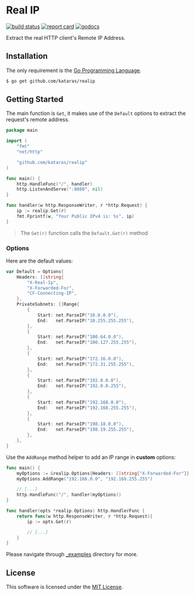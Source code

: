 # Real IP

[![build status](https://img.shields.io/github/actions/workflow/status/kataras/realip/ci.yml?style=for-the-badge)](https://github.com/kataras/realip/actions) [![report card](https://img.shields.io/badge/report%20card-a%2B-ff3333.svg?style=for-the-badge)](https://goreportcard.com/report/github.com/kataras/realip) [![godocs](https://img.shields.io/badge/go-%20docs-488AC7.svg?style=for-the-badge)](https://pkg.go.dev/github.com/kataras/realip)

Extract the real HTTP client's Remote IP Address.

## Installation

The only requirement is the [Go Programming Language](https://golang.org/dl).

```sh
$ go get github.com/kataras/realip
```

## Getting Started

The main function is `Get`, it makes use of the `Default` options to extract the request's remote address.

```go
package main

import (
	"fmt"
	"net/http"

	"github.com/kataras/realip"
)

func main() {
    http.HandleFunc("/", handler)
    http.ListenAndServe(":8080", nil)
}

func handler(w http.ResponseWriter, r *http.Request) {
    ip := realip.Get(r)
    fmt.Fprintf(w, "Your Public IPv4 is: %s", ip)
}
```

> The `Get(r)` function calls the `Default.Get(r)` method

### Options

Here are the default values:

```go
var Default = Options{
	Headers: []string{
		"X-Real-Ip",
		"X-Forwarded-For",
		"CF-Connecting-IP",
	},
	PrivateSubnets: []Range{
		{
			Start: net.ParseIP("10.0.0.0"),
			End:   net.ParseIP("10.255.255.255"),
		},
		{
			Start: net.ParseIP("100.64.0.0"),
			End:   net.ParseIP("100.127.255.255"),
		},
		{
			Start: net.ParseIP("172.16.0.0"),
			End:   net.ParseIP("172.31.255.255"),
		},
		{
			Start: net.ParseIP("192.0.0.0"),
			End:   net.ParseIP("192.0.0.255"),
		},
		{
			Start: net.ParseIP("192.168.0.0"),
			End:   net.ParseIP("192.168.255.255"),
		},
		{
			Start: net.ParseIP("198.18.0.0"),
			End:   net.ParseIP("198.19.255.255"),
		},
	},
}
```

Use the `AddRange` method helper to add an IP range in **custom** options:

```go
func main() {
    myOptions := &realip.Options{Headers: []string{"X-Forwarded-For"}}
    myOptions.AddRange("192.168.0.0", "192.168.255.255")

    // [...]
    http.HandleFunc("/", handler(myOptions))
}

func handler(opts *realip.Options) http.HandlerFunc {
    return func(w http.ResponseWriter, r *http.Request){
        ip := opts.Get(r)

        // [...]
    }
}
```

Please navigate through [_examples](_examples) directory for more.

## License

This software is licensed under the [MIT License](LICENSE).
